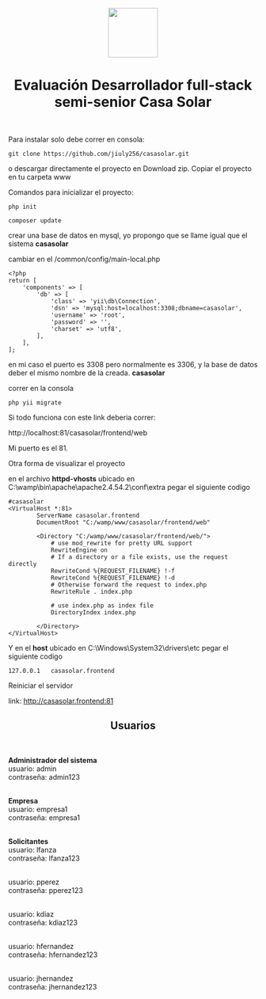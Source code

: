 <p align="center">
    <a href="https://github.com/yiisoft" target="_blank">
        <img src="https://avatars0.githubusercontent.com/u/993323" height="100px">
    </a>
    <h1 align="center">Evaluación Desarrollador full-stack semi-senior Casa Solar</h1>
    <br>
</p>

Para instalar solo debe correr en consola:
```
git clone https://github.com/jiuly256/casasolar.git
```
o descargar directamente el proyecto en Download zip. Copiar el proyecto en tu carpeta www

Comandos para inicializar el proyecto:
```
php init

composer update
```

crear una base de datos en mysql, yo propongo que se llame igual que el sistema <b>casasolar</b>

cambiar en el /common/config/main-local.php

```
<?php
return [
    'components' => [
        'db' => [
            'class' => 'yii\db\Connection',
            'dsn' => 'mysql:host=localhost:3308;dbname=casasolar',
            'username' => 'root',
            'password' => '',
            'charset' => 'utf8',
        ],
    ],
];

```
en mi caso el puerto es 3308 pero normalmente es 3306, y la base de datos deber el mismo nombre de la creada. <b>casasolar</b>

correr en la consola
```
php yii migrate
```
Si todo funciona con este link deberia correr: 

http://localhost:81/casasolar/frontend/web

Mi puerto es el 81.

Otra forma de visualizar el proyecto

en el archivo <b>httpd-vhosts</b> ubicado en C:\wamp\bin\apache\apache2.4.54.2\conf\extra
pegar el siguiente codigo
```
#casasolar
<VirtualHost *:81>
        ServerName casasolar.frontend
        DocumentRoot "C:/wamp/www/casasolar/frontend/web"

        <Directory "C:/wamp/www/casasolar/frontend/web/">
            # use mod_rewrite for pretty URL support
            RewriteEngine on
            # If a directory or a file exists, use the request directly
            RewriteCond %{REQUEST_FILENAME} !-f
            RewriteCond %{REQUEST_FILENAME} !-d
            # Otherwise forward the request to index.php
            RewriteRule . index.php

            # use index.php as index file
            DirectoryIndex index.php

        </Directory>
</VirtualHost>
```

Y en el <b>host</b> ubicado en C:\Windows\System32\drivers\etc
pegar el siguiente codigo
```
127.0.0.1	casasolar.frontend
```
Reiniciar el servidor 

link: http://casasolar.frontend:81

<h2 align="center">Usuarios</h2>
<br>   
<p align="letf">

<b>Administrador del sistema</b>
<br> 
usuario: admin
<br> 
contraseña: admin123
<br><br>
    
<b>Empresa</b>
<br>
usuario: empresa1
<br>
contraseña: empresa1
<br><br> 
    
<b>Solicitantes</b>
<br>
usuario: lfanza
<br>
contraseña: lfanza123
 <br><br>   
    
usuario: pperez
<br>
contraseña: pperez123
<br><br>
    
usuario: kdiaz
<br>
contraseña: kdiaz123
<br><br>

usuario: hfernandez
<br>
contraseña: hfernandez123
<br><br>
    
usuario: jhernandez
<br>
contraseña: jhernandez123
<br><br>

</p>


